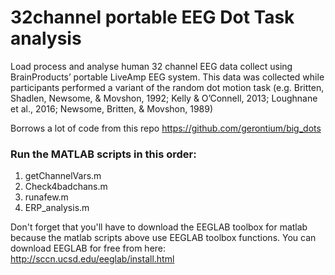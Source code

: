 # 32channel portable EEG Dot Task analysis
Load process and analyse human 32 channel EEG data collect using BrainProducts’ portable LiveAmp EEG system. This data was collected while participants performed a variant of the random dot motion task (e.g. Britten, Shadlen, Newsome, & Movshon, 1992; Kelly & O’Connell, 2013; Loughnane et al., 2016; Newsome, Britten, & Movshon, 1989)

Borrows a lot of code from this repo https://github.com/gerontium/big_dots

### Run the MATLAB scripts in this order:

1. getChannelVars.m
2. Check4badchans.m
3. runafew.m
4. ERP_analysis.m


Don't forget that you'll have to download the EEGLAB toolbox for matlab because the matlab scripts above use EEGLAB toolbox functions. You can download EEGLAB for free from here: http://sccn.ucsd.edu/eeglab/install.html 